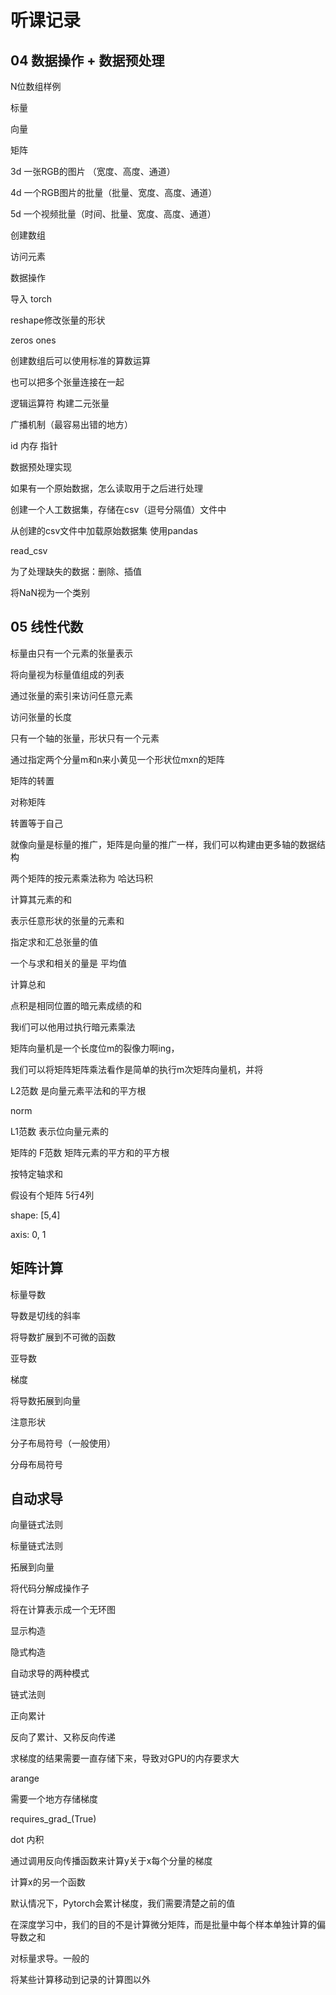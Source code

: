 # 听课记录

## 04 数据操作 + 数据预处理

N位数组样例

标量

向量

矩阵

3d 一张RGB的图片 （宽度、高度、通道）

4d 一个RGB图片的批量（批量、宽度、高度、通道）

5d 一个视频批量（时间、批量、宽度、高度、通道）

创建数组

访问元素

数据操作

导入 torch

reshape修改张量的形状

zeros ones 

创建数组后可以使用标准的算数运算

也可以把多个张量连接在一起

逻辑运算符 构建二元张量

广播机制（最容易出错的地方）

id 内存 指针

数据预处理实现

如果有一个原始数据，怎么读取用于之后进行处理

创建一个人工数据集，存储在csv（逗号分隔值）文件中

从创建的csv文件中加载原始数据集 使用pandas

read_csv

为了处理缺失的数据：删除、插值

将NaN视为一个类别

## 05 线性代数

 标量由只有一个元素的张量表示

将向量视为标量值组成的列表

通过张量的索引来访问任意元素

访问张量的长度

只有一个轴的张量，形状只有一个元素

通过指定两个分量m和n来小黄见一个形状位mxn的矩阵

矩阵的转置

对称矩阵

转置等于自己

就像向量是标量的推广，矩阵是向量的推广一样，我们可以构建由更多轴的数据结构

两个矩阵的按元素乘法称为 哈达玛积

计算其元素的和

表示任意形状的张量的元素和

指定求和汇总张量的值

一个与求和相关的量是 平均值

计算总和

点积是相同位置的暗元素成绩的和

我i们可以他用过执行暗元素乘法

矩阵向量机是一个长度位m的裂像力啊ing，

我们可以将矩阵矩阵乘法看作是简单的执行m次矩阵向量机，并将

L2范数 是向量元素平法和的平方根

norm

L1范数 表示位向量元素的

矩阵的 F范数 矩阵元素的平方和的平方根

按特定轴求和

假设有个矩阵 5行4列

shape: [5,4]

axis: 0, 1

## 矩阵计算

标量导数

导数是切线的斜率

将导数扩展到不可微的函数

亚导数

梯度

将导数拓展到向量

注意形状

分子布局符号（一般使用）

分母布局符号

## 自动求导

向量链式法则

标量链式法则

拓展到向量

将代码分解成操作子

将在计算表示成一个无环图

显示构造

隐式构造

自动求导的两种模式

链式法则

正向累计

反向了累计、又称反向传递

求梯度的结果需要一直存储下来，导致对GPU的内存要求大

arange

需要一个地方存储梯度

requires_grad_(True)

dot 内积

通过调用反向传播函数来计算y关于x每个分量的梯度

计算x的另一个函数

默认情况下，Pytorch会累计梯度，我们需要清楚之前的值

在深度学习中，我们的目的不是计算微分矩阵，而是批量中每个样本单独计算的偏导数之和

对标量求导。一般的

将某些计算移动到记录的计算图以外

